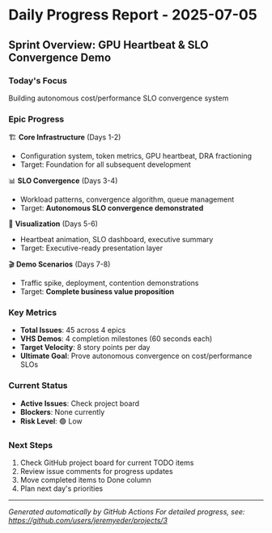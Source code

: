 # Daily Progress Report - 2025-07-05

## Sprint Overview: GPU Heartbeat & SLO Convergence Demo

### Today's Focus
Building autonomous cost/performance SLO convergence system

### Epic Progress
🏗️ **Core Infrastructure** (Days 1-2)
- Configuration system, token metrics, GPU heartbeat, DRA fractioning
- Target: Foundation for all subsequent development

📊 **SLO Convergence** (Days 3-4)  
- Workload patterns, convergence algorithm, queue management
- Target: **Autonomous SLO convergence demonstrated**

🎨 **Visualization** (Days 5-6)
- Heartbeat animation, SLO dashboard, executive summary
- Target: Executive-ready presentation layer

🎬 **Demo Scenarios** (Days 7-8)
- Traffic spike, deployment, contention demonstrations
- Target: **Complete business value proposition**

### Key Metrics
- **Total Issues**: 45 across 4 epics
- **VHS Demos**: 4 completion milestones (60 seconds each)
- **Target Velocity**: 8 story points per day
- **Ultimate Goal**: Prove autonomous convergence on cost/performance SLOs

### Current Status
<!-- This will be updated by manual process until full automation -->
- **Active Issues**: Check project board
- **Blockers**: None currently
- **Risk Level**: 🟢 Low

### Next Steps
1. Check GitHub project board for current TODO items
2. Review issue comments for progress updates
3. Move completed items to Done column
4. Plan next day's priorities

---
*Generated automatically by GitHub Actions*
*For detailed progress, see: https://github.com/users/jeremyeder/projects/3*
